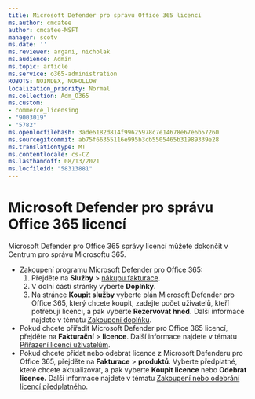 ```yaml
---
title: Microsoft Defender pro správu Office 365 licencí
ms.author: cmcatee
author: cmcatee-MSFT
manager: scotv
ms.date: ''
ms.reviewer: argani, nicholak
ms.audience: Admin
ms.topic: article
ms.service: o365-administration
ROBOTS: NOINDEX, NOFOLLOW
localization_priority: Normal
ms.collection: Adm_O365
ms.custom:
- commerce_licensing
- "9003019"
- "5782"
ms.openlocfilehash: 3ade6182d814f99625978c7e14678e67e6b57260
ms.sourcegitcommit: ab75f66355116e995b3cb5505465b31989339e28
ms.translationtype: MT
ms.contentlocale: cs-CZ
ms.lasthandoff: 08/13/2021
ms.locfileid: "58313881"
---
```

# <a name="microsoft-defender-for-office-365-license-management"></a>Microsoft Defender pro správu Office 365 licencí

Microsoft Defender pro Office 365 správy licencí můžete dokončit v Centrum pro správu Microsoftu 365.

- Zakoupení programu Microsoft Defender pro Office 365:
    1. Přejděte na **Služby**  >  [nákupu fakturace](https://go.microsoft.com/fwlink/p/?linkid=868433).
    2. V dolní části stránky vyberte **Doplňky**.
    3. Na stránce **Koupit služby** vyberte plán Microsoft Defender pro Office 365, který chcete koupit, zadejte počet uživatelů, kteří potřebují licenci, a pak vyberte **Rezervovat hned.** Další informace najdete v tématu [Zakoupení doplňku](https://docs.microsoft.com/microsoft-365/commerce/buy-or-edit-an-add-on).
- Pokud chcete přiřadit Microsoft Defender pro Office 365 licencí, přejděte na **Fakturační**  >  **licence**. Další informace najdete v tématu [Přiřazení licencí uživatelům](https://docs.microsoft.com/microsoft-365/admin/manage/assign-licenses-to-users).
- Pokud chcete přidat nebo odebrat licence z Microsoft Defenderu pro Office 365, přejděte na **Fakturace**  >  **produktů**. Vyberte předplatné, které chcete aktualizovat, a pak vyberte **Koupit licence** nebo **Odebrat licence.** Další informace najdete v tématu [Zakoupení nebo odebrání licencí předplatného](https://docs.microsoft.com/microsoft-365/commerce/licenses/buy-licenses).